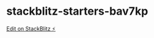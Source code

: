 # stackblitz-starters-bav7kp

[Edit on StackBlitz ⚡️](https://stackblitz.com/edit/stackblitz-starters-bav7kp)